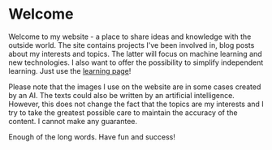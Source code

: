 # Welcome
Welcome to my website - a place to share ideas and knowledge with the outside world.
The site contains projects I've been involved in, blog posts about my interests and topics.
The latter will focus on machine learning and new technologies.
I also want to offer the possibility to simplify independent learning.
Just use the [learning page](#/learning)!

Please note that the images I use on the website are in some cases created by an AI.
The texts could also be written by an artificial intelligence.
However, this does not change the fact that the topics are my interests and I try to take the
greatest possible care to maintain the accuracy of the content.
I cannot make any guarantee.

Enough of the long words. Have fun and success!